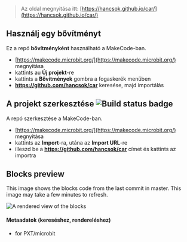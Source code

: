 
> Az oldal megnyitása itt: [https://hancsok.github.io/car/](https://hancsok.github.io/car/)

## Használj egy bővítményt

Ez a repó **bővítményként** használható a MakeCode-ban.

* [https://makecode.microbit.org/](https://makecode.microbit.org/) megnyitása
* kattints au **Új projekt**-re
* kattints a **Bővítmények** gombra a fogaskerék menüben
* **https://github.com/hancsok/car** keresése, majd importálás

## A projekt szerkesztése ![Build status badge](https://github.com/hancsok/car/workflows/MakeCode/badge.svg)

A repó szerkesztése a MakeCode-ban.

* [https://makecode.microbit.org/](https://makecode.microbit.org/) megnyitása
* kattints az **Import**-ra, utána az **Import URL**-re
* illeszd be a **https://github.com/hancsok/car** címet és kattints az importra

## Blocks preview

This image shows the blocks code from the last commit in master.
This image may take a few minutes to refresh.

![A rendered view of the blocks](https://github.com/hancsok/car/raw/master/.github/makecode/blocks.png)

#### Metaadatok (kereséshez, rendereléshez)

* for PXT/microbit
<script src="https://makecode.com/gh-pages-embed.js"></script><script>makeCodeRender("{{ site.makecode.home_url }}", "{{ site.github.owner_name }}/{{ site.github.repository_name }}");</script>
